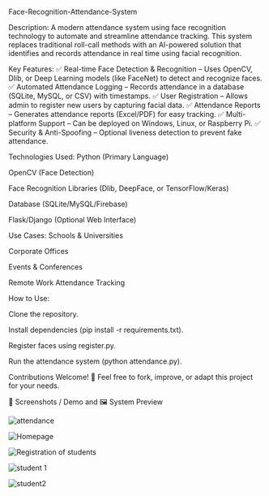 Face-Recognition-Attendance-System

Description:
A modern attendance system using face recognition technology to automate and streamline attendance tracking. This system replaces traditional roll-call methods with an AI-powered solution that identifies and records attendance in real time using facial recognition.

Key Features:
✅ Real-time Face Detection & Recognition – Uses OpenCV, Dlib, or Deep Learning models (like FaceNet) to detect and recognize faces.
✅ Automated Attendance Logging – Records attendance in a database (SQLite, MySQL, or CSV) with timestamps.
✅ User Registration – Allows admin to register new users by capturing facial data.
✅ Attendance Reports – Generates attendance reports (Excel/PDF) for easy tracking.
✅ Multi-platform Support – Can be deployed on Windows, Linux, or Raspberry Pi.
✅ Security & Anti-Spoofing – Optional liveness detection to prevent fake attendance.

Technologies Used:
Python (Primary Language)

OpenCV (Face Detection)

Face Recognition Libraries (Dlib, DeepFace, or TensorFlow/Keras)

Database (SQLite/MySQL/Firebase)

Flask/Django (Optional Web Interface)

Use Cases:
Schools & Universities

Corporate Offices

Events & Conferences

Remote Work Attendance Tracking

How to Use:

Clone the repository.

Install dependencies (pip install -r requirements.txt).

Register faces using register.py.

Run the attendance system (python attendance.py).

Contributions Welcome! 🚀
Feel free to fork, improve, or adapt this project for your needs.

📸 Screenshots / Demo and 🖼️ System Preview

![attendance](https://github.com/user-attachments/assets/68b06251-c217-4c3d-b083-44547196a78f)

![Homepage](https://github.com/user-attachments/assets/1d85f976-7676-4534-91ed-aa82c5acccf0)

![Registration of  students](https://github.com/user-attachments/assets/87b9f2ea-7427-46df-9030-e2427293988b)

![student 1](https://github.com/user-attachments/assets/3f04a260-ce25-42d3-89bb-43c83c374ad4)

![student2](https://github.com/user-attachments/assets/70b964c6-be69-4b24-a436-df097f0b9931)





